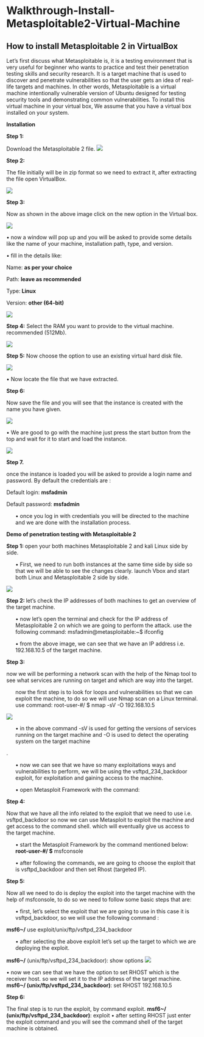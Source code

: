 # Walkthrough-Install-Metasploitable2-Virtual-Machine
<p><h2>How to install Metasploitable 2 in VirtualBox</h2></p>

Let’s first discuss what Metasploitable is, it is a testing environment that is very useful for beginner who wants to practice and test their penetration testing skills and security research. It is a target machine that is used to discover and penetrate vulnerabilities so that the user gets an idea of real-life targets and machines.
In other words, Metasploitable is a virtual machine intentionally vulnerable version of Ubuntu designed for testing security tools and demonstrating common vulnerabilities.
To install this virtual machine in your virtual box, We assume that you have a virtual box installed on your system.
<p><strong>Installation</strong></p>
<p><strong>Step 1:</p></strong>  Download the Metasploitable 2 file.

 <img src="MV1.jpg">
 
 
<p><strong>Step 2:</strong></p> <p>The file initially will be in zip format so we need to extract it, after extracting the file open VirtualBox.</p>
 
<img src="MV2.jpg">
<p><strong>Step 3:</strong></p> Now as shown in the above image click on the new option in the Virtual box.
<p><img src="MV3.jpg"></p>
 
<p>•	now a window will pop up and you will be asked to provide some details like the name of your machine, installation path, type, and version.</p>
<p>•	fill in the details like:</p>
<p>Name: <strong>as per your choice</strong></p>
<p>Path: <strong>leave as recommended</strong></p>
<p>Type:<strong> Linux</strong></p>
<p>Version: <strong>other (64-bit)</strong></p>
<p><img src="MV4.jpg"></p> 
 
<strong>Step 4:</strong> Select the RAM you want to provide to the virtual machine. recommended (512Mb).

<p><img src="MV5.jpg"></p>
 
 
<strong>Step 5:</strong> Now choose the option to use an existing virtual hard disk file.
<P><img src="MV6.jpg"></P> 
 
<p>•	Now locate the file that we have extracted.</p>
<p><strong>Step 6:</strong></p> <p>Now save the file and you will see that the instance is created with the name you have given.</p>

<p><img src="MV7.jpg"></p>
 
<p>•	We are good to go with the machine just press the start button from the top and wait for it to start and load the instance.</p>
 
<p><img src="MV8.jpg"></p> 
<p><strong>Step 7.</strong><p> once the instance is loaded you will be asked to provide a login name and password. By default the credentials are :
<P>Default login: <strong>msfadmin</strong></P>
Default password: <strong>msfadmin</strong>
 
 
<ul>•	once you log in with credentials you will be directed to the machine and we are done with the installation process.</ul>
      <p><strong>Demo of penetration testing with Metasploitable 2</strong></p>
<strong>Step 1:  </strong> open your both machines Metasploitable 2 and kali Linux side by side.
<ul>•	First, we need to run both instances at the same time side by side so that we will be able to see the changes clearly. launch Vbox and start both Linux and Metasploitable 2 side by side.</ul>
<img src="MV10.jpg"> 
 
<strong>Step 2:  </strong> let’s check the IP addresses of both machines to get an overview of the target machine.
<ul>•	now let’s open the terminal and check for the IP address of Metasploitable 2 on which we are going to perform the attack. use the following command:
msfadmin@metasploitable:~$ ifconfig</ul>
<ul>•	from the above image, we can see that we have an IP address i.e. 192.168.10.5 of the target machine.</ul>
<p><strong>Step 3:</strong></p> now we will be performing a network scan with the help of the Nmap tool to see what services are running on target and which are way into the target.
<p><ul>now the first step is to look for loops and vulnerabilities so that we can exploit the machine, to do so we will use Nmap scan on a Linux terminal. use command:
root-user-#/ $ nmap -sV -O 192.168.10.5</ul></p>
 <p><img src="MV11.jpg"></p>
 
<ul>•	in the above command -sV is used for getting the versions of services running on the target machine and -O is used to detect the operating system on the target machine</ul>.
<ul>•	now we can see that we have so many exploitations ways and vulnerabilities to perform, we will be using the vsftpd_234_backdoor exploit, for exploitation and gaining access to the machine.</ul>
<ul>•	open Metasploit Framework with the command:</ul>
<p><strong>Step 4:</strong></p>  Now that we have all the info related to the exploit that we need to use i.e. vsftpd_backdoor so now we can use Metasploit to exploit the machine and get access to the command shell. which will eventually give us access to the target machine.
<ul>•	start the Metasploit Framework by the command mentioned below:
<strong>root-user-#/ $</strong> msfconsole</ul>
<ul>•	after following the commands, we are going to choose the exploit that is vsftpd_backdoor and then set Rhost (targeted IP).</ul>
<p><strong>Step 5:</strong></p> Now all we need to do is deploy the exploit into the target machine with the help of msfconsole, to do so we need to follow some basic steps that are:
<ul>•	first, let’s select the exploit that we are going to use in this case it is vsftpd_backdoor, so we will use the following command :</ul>
<strong>msf6~/</strong> use exploit/unix/ftp/vsftpd_234_backdoor
<ul>•	after selecting the above exploit let’s set up the target to which we are deploying the exploit.</ul>
<strong>msf6~/</strong> (unix/ftp/vsftpd_234_backdoor): show options
<img src="MV12.jpg">
 
 
•	now we can see that we have the option to set RHOST which is the receiver host. so we will set it to the IP address of the target machine.
<strong>msf6~/ (unix/ftp/vsftpd_234_backdoor)</strong>: set RHOST 192.168.10.5
<p><strong>Step 6:</strong></p> The final step is to run the exploit, by command exploit.
<strong>msf6~/ (unix/ftp/vsftpd_234_backdoor)</strong>: exploit
•	after setting RHOST just enter the exploit command and you will see the command shell of the target machine is obtained.
 <img src="
 
•	now we have successfully penetrated the target by obtaining a shell, you can try commands and verify in both machines at the same time. 
Step 7: Verify by using some command shell commands like print the working directory or ls items in a folder.
pwd, ls -l, ls -a etc
•	so we have successfully taken look into how Metasploitable is useful for practicing penetration testing skills.
•	we can see that both sides of the files are the same and we have root access to the machine.
Conclusion:
Metasploitable 2 is a great machine to practice and learn about penetration testing and hacking, while it comes with so many vulnerabilities and flaws that you can keep on digging and make your pen testing skills better. Currently, another version of Metasploitable is also available you can also go with that the process of configuring and installation is the same as above.
In the above article, we have learned how to install Metasploitable version 2 successfully and seen a demo of exploitation with the most famous and basic exploit that is vsftpd_backdoor, there are many more exploits and techniques to learn and practice.

